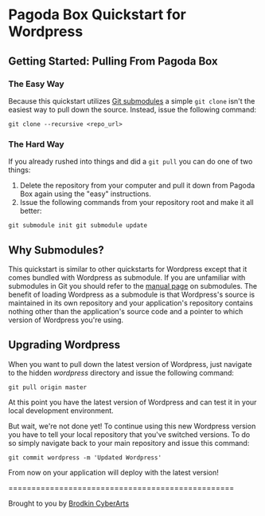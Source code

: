 # Pagoda Box Quickstart for Wordpress

## Getting Started: Pulling From Pagoda Box

### The Easy Way

Because this quickstart utilizes [Git submodules](http://www.kernel.org/pub/software/scm/git/docs/git-submodule.html) a simple `git clone` isn't the easiest way to pull down the source.  Instead, issue the following command:

`git clone --recursive <repo_url>`

### The Hard Way

If you already rushed into things and did a `git pull` you can do one of two things:

1. Delete the repository from your computer and pull it down from Pagoda Box again using the "easy" instructions.
2. Issue the following commands from your repository root and make it all better:

`git submodule init
 git submodule update
`
## Why Submodules?

This quickstart is similar to other quickstarts for Wordpress except that it comes bundled with Wordpress as submodule.  If you are unfamiliar with submodules in Git you should refer to the [manual page](http://www.kernel.org/pub/software/scm/git/docs/git-submodule.html) on submodules.  The benefit of loading Wordpress as a submodule is that Wordpress's source is maintained in its own repository and your application's repository contains nothing other than the application's source code and a pointer to which version of Wordpress you're using.

## Upgrading Wordpress

When you want to pull down the latest version of Wordpress, just navigate to the hidden *wordpress* directory and issue the following command:

`git pull origin master`

At this point you have the latest version of Wordpress and can test it in your local development environment.

But wait, we're not done yet! To continue using this new Wordpress version you have to tell your local repository that you've switched versions.  To do so simply navigate back to your main repository and issue this command:

`git commit wordpress -m 'Updated Wordpress'`

From now on your application will deploy with the latest version!

=================================================

Brought to you by [Brodkin CyberArts](http://brodkinca.com)